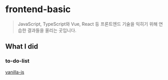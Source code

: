 # frontend-basic
> JavaScript, TypeScript와 Vue, React 등 프론트엔드 기술을 익히기 위해 연습한 결과들을 올리는 곳입니다.
## What I did
### to-do-list
[vanilla-js](https://github.com/celestedayoung/frontend-basic/tree/master/to-do-list/vanilla-js)